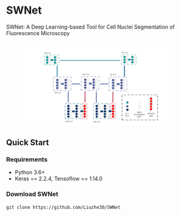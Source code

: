 # SWNet
SWNet: A Deep Learning-based Tool for Cell Nuclei Segmentation of Fluorescence Microscopy

<p align="center"><img width="80%" src="model.png" /></p>

## Quick Start

### Requirements
- Python 3.6+
- Keras == 2.2.4, Tensoflow == 1.14.0

### Download SWNet
```shell
git clone https://github.com/Liuzhe30/SWNet
```